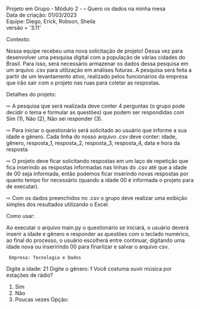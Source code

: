 Projeto em Grupo - Módulo 2 - – Quero os dados na minha mesa  
Data de criação: 01/03/2023                                   
Equipe: Diego, Erick, Robson, Sheila                          
versão = '3.11'     

Contexto:

   Nossa equipe recebeu uma nova solicitação de projeto! Dessa vez para desenvolver uma pesquisa digital com a população de várias cidades do Brasil. Para isso, será necessário armazenar os dados dessa pesquisa em um arquivo .csv para utilização em análises futuras. A pesquisa será feita a partir de um levantamento ativo, realizado pelos funcionários da empresa que irão sair com o projeto nas ruas para coletar as respostas.

Detalhes do projeto:

⇨ A pesquisa que será realizada deve conter 4 perguntas (o grupo pode decidir o tema e formular as questões) que podem ser respondidas com Sim (1), Não (2), Não sei responder (3). 

⇨ Para iniciar o questionário será solicitado ao usuário que informe a sua idade e gênero. Cada
linha do nosso arquivo .csv deve conter: idade, gênero, resposta_1, resposta_2, resposta_3,
resposta_4, data e hora da resposta

⇨ O projeto deve ficar solicitando respostas em um laço de repetição que fica inserindo as
respostas informadas nas linhas do .csv até que a idade de 00 seja informada, então podemos
ficar inserindo novas respostas por quanto tempo for necessário (quando a idade 00 é informada
o projeto para de executar).

⇨ Com os dados preenchidos no .csv o grupo deve realizar uma exibição simples dos resultados
utilizando o Excel.




Como usar:

   Ao executar o arquivo main.py o questionário se iniciará, o usuário deverá inserir a idade e gênero e responder as questões com o teclado numérico, ao final do processo, o usuário escolherá entre continuar, digitando uma idade nova ou inseririndo 00 para finarlizar e salvar o arquivo csv.


     Empresa: Tecnologia e Dados   

Digite a idade: 21
Digite o gênero: f
Você costuma ouvir música por estações de rádio? 
1. Sim
2. Não
3. Poucas vezes
Opção: 
